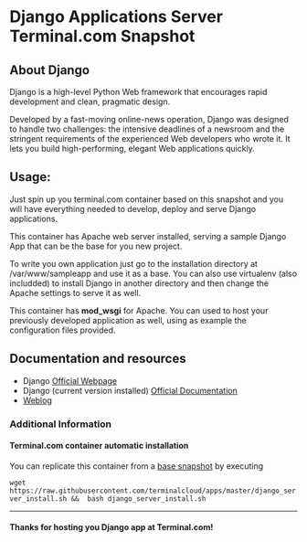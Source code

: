 # **Django Applications Server** Terminal.com Snapshot

## About **Django**

Django is a high-level Python Web framework that encourages rapid development and clean, pragmatic design.

Developed by a fast-moving online-news operation, Django was designed to handle two challenges: the intensive deadlines of a newsroom and the stringent requirements of the experienced Web developers who wrote it. It lets you build high-performing, elegant Web applications quickly.


## Usage:
Just spin up you terminal.com container based on this snapshot and you will have everything needed to develop, deploy and serve Django applications. 

This container has Apache web server installed, serving a sample Django App that can be the base for you new project.

To write you own application just go to the installation directory at /var/www/sampleapp and use it as a base.
You can also use virtualenv (also includded) to install Django in another directory and then change the Apache settings to serve it as well.

This container has **mod_wsgi** for Apache. You can used to host your previously developed application as well, using as example the configuration files provided.


## Documentation and resources
- Django [Official Webpage](https://www.djangoproject.com/)
- Django (current version installed) [Official Documentation](https://docs.djangoproject.com/en/1.7/)
- [Weblog](https://www.djangoproject.com/weblog/)


### Additional Information
#### Terminal.com container automatic installation
You can replicate this container from a [base snapshot](https://www.terminal.com/tiny/FzpHiTXG1K) by executing

`wget https://raw.githubusercontent.com/terminalcloud/apps/master/django_server_install.sh &&  bash django_server_install.sh`

---

#### Thanks for hosting you Django app at Terminal.com!
